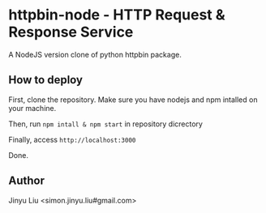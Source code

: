 # httpbin-node - HTTP Request & Response Service

A NodeJS version clone of python httpbin package.

## How to deploy

First, clone the repository. Make sure you have nodejs and npm intalled on your machine.

Then, run `npm intall & npm start` in repository dicrectory

Finally, access `http://localhost:3000`

Done.

## Author
Jinyu Liu <simon.jinyu.liu#gmail.com>
